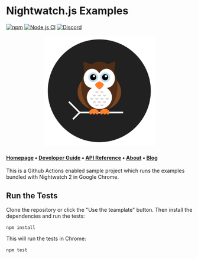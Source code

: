 # Nightwatch.js Examples

[![npm](https://img.shields.io/npm/v/nightwatch.svg)](https://www.npmjs.com/package/nightwatch)
[![Node.js CI](https://github.com/nightwatchjs/nightwatch-examples/actions/workflows/node.js.yml/badge.svg?branch=main)](https://github.com/nightwatchjs/nightwatch-examples/actions/workflows/node.js.yml)
[![Discord][discord-badge]][discord]

<p align="center">
  <img alt="Nightwatch.js Logo" src=".github/assets/nightwatch-logo.svg" width=300 />
</p>

#### [Homepage](https://nightwatchjs.org) &bullet; [Developer Guide](https://nightwatchjs.org/guide) &bullet; [API Reference](https://nightwatchjs.org/api) &bullet; [About](https://nightwatchjs.org/about) &bullet; [Blog](https://nightwatchjs.org/blog)

This is a Github Actions enabled sample project which runs the examples bundled with Nightwatch 2 in Google Chrome.

## Run the Tests

Clone the repository or click the "Use the teamplate" button. Then install the dependencies and run the tests:

```
npm install
```

This will run the tests in Chrome:

```sh
npm test
```


[discord-badge]: https://img.shields.io/discord/618399631038218240.svg?color=7389D8&labelColor=6A7EC2&logo=discord&logoColor=ffffff&style=flat-square
[discord]: https://discord.gg/SN8Da2X
